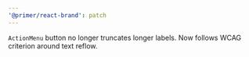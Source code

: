 ```yaml
---
'@primer/react-brand': patch
---
```


`ActionMenu` button no longer truncates longer labels. Now follows WCAG criterion around text reflow.
